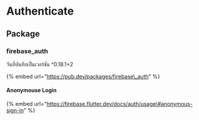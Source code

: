 # Authenticate

## Package

### firebase\_auth

วันที่บันทึกเป็นเวอร์ชัน ^0.18.1+2

{% embed url="https://pub.dev/packages/firebase\_auth" %}

#### Anonymouse Login

{% embed url="https://firebase.flutter.dev/docs/auth/usage\#anonymous-sign-in" %}




